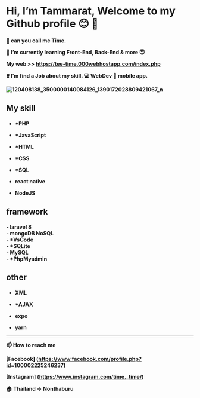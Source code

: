  <h1> Hi, I’m Tammarat, Welcome to my Github profile 😊 👋 
  
<h4>

  👀 can you call me Time.

  🌱 I’m currently learning Front-End, Back-End & more :innocent:
 
  My web >> https://tee-time.000webhostapp.com/index.php

  :heavy_heart_exclamation: I’m find a Job about my skill.
 :computer: WebDev  :iphone: mobile app.
  
  
  ![120408138_3500000140084126_1390172028809421067_n](https://user-images.githubusercontent.com/71396409/132947734-4069e708-24d4-4319-b66d-00328b51ebb4.jpg)

  
   <h2>My skill <h4>
     
  - *PHP
     
  - *JavaScript
     
  - *HTML
     
  - *CSS
     
  - *SQL
     
  - react native
    
  - NodeJS
    
     
<h2>framework <h4>
  - laravel 8  <br>
  - mongoDB NoSQL<br>
  - *VsCode <br>
  - *SQLite <br>
  - MySQL <br>
  - *PhpMyadmin
  
 <h2>other<h4>
   
  - XML
   
  - *AJAX
   
  - expo
   
  - yarn
  
 ___________________________
  
📫 How to reach me 
   
  [Facebook] (https://www.facebook.com/profile.php?id=100002225246237)
   
  [Instagram] (https://www.instagram.com/time._time/)
  

:house: Thailand => Nonthaburu
<!---
krillato/krillato is a ✨ special ✨ repository because its `README.md` (this file) appears on your GitHub profile.
You can click the Preview link to take a look at your changes.
--->

